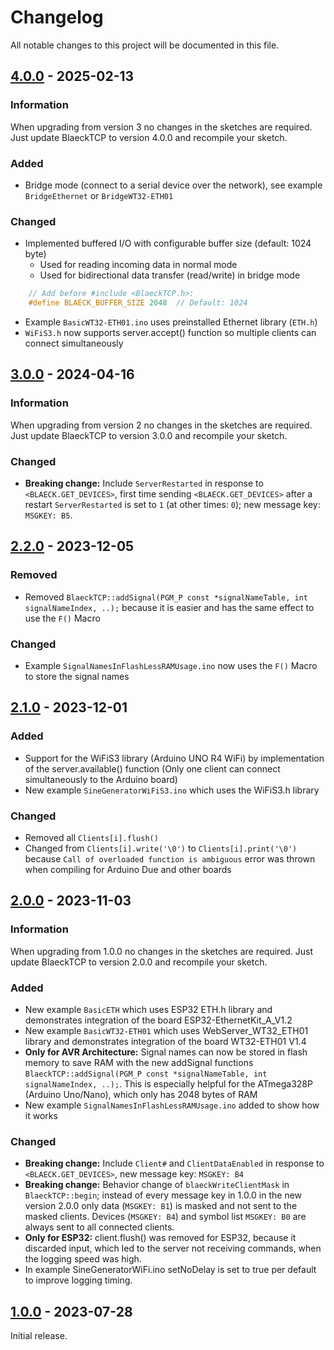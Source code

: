 # Changelog

All notable changes to this project will be documented in this file.

## [4.0.0] - 2025-02-13
### Information
When upgrading from version 3 no changes in the sketches are required. Just update BlaeckTCP to version 4.0.0 and recompile your sketch. 

### Added
- Bridge mode (connect to a serial device over the network), see example `BridgeEthernet` or `BridgeWT32-ETH01`

### Changed
- Implemented buffered I/O with configurable buffer size (default: 1024 byte)
  - Used for reading incoming data in normal mode
  - Used for bidirectional data transfer (read/write) in bridge mode

```c++
    // Add before #include <BlaeckTCP.h>:
    #define BLAECK_BUFFER_SIZE 2048  // Default: 1024
```
- Example `BasicWT32-ETH01.ino` uses preinstalled Ethernet library (`ETH.h`)
- `WiFiS3.h` now supports server.accept() function so multiple clients can connect simultaneously


## [3.0.0] - 2024-04-16
### Information
When upgrading from version 2 no changes in the sketches are required. Just update BlaeckTCP to version 3.0.0 and recompile your sketch. 

### Changed
- **Breaking change:** Include `ServerRestarted` in response to `<BLAECK.GET_DEVICES>`, first time sending `<BLAECK.GET_DEVICES>` after a restart `ServerRestarted` is set to `1` (at other times: `0`); new message key: `MSGKEY: B5`.


## [2.2.0] - 2023-12-05

### Removed
- Removed `BlaeckTCP::addSignal(PGM_P const *signalNameTable, int signalNameIndex, ..);` because it is easier and has the same effect to use the `F()` Macro

### Changed
- Example `SignalNamesInFlashLessRAMUsage.ino` now uses the `F()` Macro to store the signal names


## [2.1.0] - 2023-12-01

### Added
- Support for the WiFiS3 library (Arduino UNO R4 WiFi) by implementation of the server.available() function (Only one client can connect simultaneously to the Arduino board)
- New example `SineGeneratorWiFiS3.ino` which uses the WiFiS3.h library

### Changed
- Removed all `Clients[i].flush()`
- Changed from `Clients[i].write('\0')` to `Clients[i].print('\0')` because `Call of overloaded function is ambiguous` error was thrown when compiling for Arduino Due and other boards


## [2.0.0] - 2023-11-03
### Information
When upgrading from 1.0.0 no changes in the sketches are required. Just update BlaeckTCP to version 2.0.0 and recompile your sketch. 

### Added
- New example `BasicETH` which uses ESP32 ETH.h library and demonstrates integration of the board ESP32-EthernetKit_A_V1.2
- New example `BasicWT32-ETH01` which uses WebServer_WT32_ETH01 library and demonstrates integration of the board WT32-ETH01 V1.4
- **Only for AVR Architecture:** Signal names can now be stored in flash memory to save RAM with the new addSignal functions `BlaeckTCP::addSignal(PGM_P const *signalNameTable, int signalNameIndex, ..);`. This is especially helpful for the ATmega328P (Arduino Uno/Nano), which only has 2048 bytes of RAM
- New example `SignalNamesInFlashLessRAMUsage.ino` added to show how it works

### Changed
- **Breaking change:** Include `Client#` and `ClientDataEnabled` in response to `<BLAECK.GET_DEVICES>`, new message key: `MSGKEY: B4`
- **Breaking change:** Behavior change of `blaeckWriteClientMask` in `BlaeckTCP::begin`; instead of every message key in 1.0.0 in the new version 2.0.0 only data (`MSGKEY: B1`) is masked and not sent to the masked clients. Devices (`MSGKEY: B4`) and symbol list `MSGKEY: B0` are always sent to all connected clients.
- **Only for ESP32:** client.flush() was removed for ESP32, because it discarded input, which led to the server not receiving commands, when the logging speed was high.
- In example SineGeneratorWiFi.ino setNoDelay is set to true per default to improve logging timing.

 
## [1.0.0] - 2023-07-28

Initial release.

[4.0.0]: https://github.com/sebaJoSt/BlaeckTCP/compare/3.0.0...4.0.0
[3.0.0]: https://github.com/sebaJoSt/BlaeckTCP/compare/2.2.0...3.0.0
[2.2.0]: https://github.com/sebaJoSt/BlaeckTCP/compare/2.1.0...2.2.0
[2.1.0]: https://github.com/sebaJoSt/BlaeckTCP/compare/2.0.0...2.1.0
[2.0.0]: https://github.com/sebaJoSt/BlaeckTCP/compare/1.0.0...2.0.0
[1.0.0]: https://github.com/sebaJoSt/BlaeckTCP/releases/tag/1.0.0
